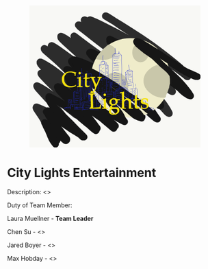 
<p align="center">
    <img
      alt= citylightslogo.png
      src= citylightslogo.png
      width="400"
    />
</p>

# City Lights Entertainment
Description: <>


Duty of Team Member:

Laura Muellner   -  **Team Leader**

Chen Su           -  <>

Jared Boyer       -  <>

Max Hobday        -  <>


